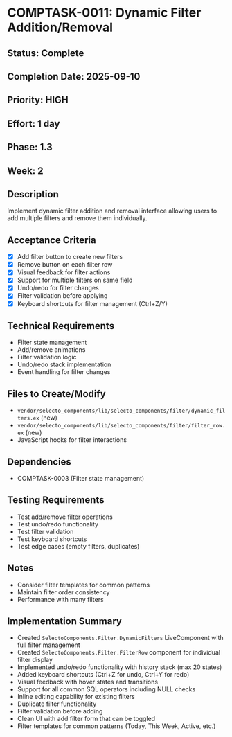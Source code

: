 # COMPTASK-0011: Dynamic Filter Addition/Removal

## Status: Complete
## Completion Date: 2025-09-10
## Priority: HIGH
## Effort: 1 day
## Phase: 1.3
## Week: 2

## Description
Implement dynamic filter addition and removal interface allowing users to add multiple filters and remove them individually.

## Acceptance Criteria
- [x] Add filter button to create new filters
- [x] Remove button on each filter row
- [x] Visual feedback for filter actions
- [x] Support for multiple filters on same field
- [x] Undo/redo for filter changes
- [x] Filter validation before applying
- [x] Keyboard shortcuts for filter management (Ctrl+Z/Y)

## Technical Requirements
- Filter state management
- Add/remove animations
- Filter validation logic
- Undo/redo stack implementation
- Event handling for filter changes

## Files to Create/Modify
- `vendor/selecto_components/lib/selecto_components/filter/dynamic_filters.ex` (new)
- `vendor/selecto_components/lib/selecto_components/filter/filter_row.ex` (new)
- JavaScript hooks for filter interactions

## Dependencies
- COMPTASK-0003 (Filter state management)

## Testing Requirements
- Test add/remove filter operations
- Test undo/redo functionality
- Test filter validation
- Test keyboard shortcuts
- Test edge cases (empty filters, duplicates)

## Notes
- Consider filter templates for common patterns
- Maintain filter order consistency
- Performance with many filters

## Implementation Summary
- Created `SelectoComponents.Filter.DynamicFilters` LiveComponent with full filter management
- Created `SelectoComponents.Filter.FilterRow` component for individual filter display
- Implemented undo/redo functionality with history stack (max 20 states)
- Added keyboard shortcuts (Ctrl+Z for undo, Ctrl+Y for redo)
- Visual feedback with hover states and transitions
- Support for all common SQL operators including NULL checks
- Inline editing capability for existing filters
- Duplicate filter functionality
- Filter validation before adding
- Clean UI with add filter form that can be toggled
- Filter templates for common patterns (Today, This Week, Active, etc.)